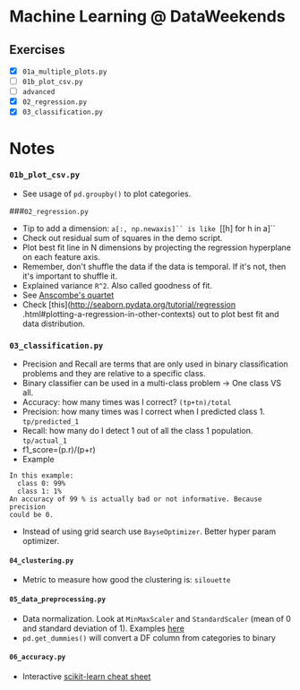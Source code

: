 # Machine Learning @ DataWeekends

## Exercises
* [x] `01a_multiple_plots.py`
* [ ] `01b_plot_csv.py`
* [ ] `advanced`
* [x] `02_regression.py`
* [x] `03_classification.py`

# Notes

### `01b_plot_csv.py`
* See usage of `pd.groupby()` to plot categories.

###`02_regression.py`
* Tip to add a dimension: `a[:, np.newaxis]`` is like `[[h] for h in a]`` 
* Check out residual sum of squares in the demo script.
* Plot best fit line in N dimensions by projecting the regression 
hyperplane on each feature axis.
* Remember, don't shuffle the data if the data is temporal. If it's not, 
then it's important to shuffle it. 
* Explained variance `R^2`. Also called goodness of fit. 
* See [Anscombe's quartet](https://en.wikipedia.org/wiki/Anscombe's_quartet)
* Check [this](http://seaborn.pydata.org/tutorial/regression
.html#plotting-a-regression-in-other-contexts) out to plot best fit and data 
distribution.

### `03_classification.py`
* Precision and Recall are terms that are only used in binary classification 
problems and they are relative to a specific class.
* Binary classifier can be used in a multi-class problem -> One class VS all.
* Accuracy: how many times was I correct? `(tp+tn)/total`
* Precision: how many times was I correct when I predicted class 1. 
`tp/predicted_1`
* Recall: how many do I detect 1 out of all the class 1 population.  
`tp/actual_1`
* f1_score=(p.r)/(p+r) 
* Example

```
In this example:
  class 0: 99%
  class 1: 1%
An accuracy of 99 % is actually bad or not informative. Because precision 
could be 0.
```
* Instead of using grid search use `BayseOptimizer`. Better hyper param 
optimizer. 

#### `04_clustering.py`
* Metric to measure how good the clustering is: `silouette`


#### `05_data_preprocessing.py`
* Data normalization. Look at `MinMaxScaler` and `StandardScaler` (mean of 0
 and standard deviation of 1). Examples [here](http://machinelearningmastery.com/prepare-data-machine-learning-python-scikit-learn/)
* `pd.get_dummies()` will convert a DF column from categories to binary
 
 
 #### `06_accuracy.py`
 * Interactive [scikit-learn cheat sheet](http://scikit-learn.org/stable/tutorial/machine_learning_map/)
 




